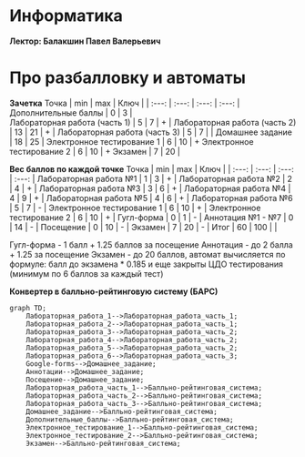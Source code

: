 # Информатика 
**Лектор: Балакшин Павел Валерьевич**

# Про разбалловку и автоматы
**Зачетка**
Точка | min | max | Ключ |
| :---: | :---: | :---: | :---: |
Дополнительные баллы | 0 | 3 |  
Лабораторная работа (часть 1) | 5 | 7 | + |
Лабораторная работа (часть 2) | 13 | 21 | + |
Лабораторная работа (часть 3) | 5 | 7 |  |
Домашнее задание | 18 | 25 |
Электронное тестирование 1 | 6 | 10 | +
Электронное тестирование 2 | 6 | 10 | +
Экзамен | 7 | 20 |

**Вес баллов по каждой точке**
Точка | min | max | Ключ |
| :---: | :---: | :---: | :---: |
Лабораторная работа №1 | 1 | 3 | + |
Лабораторная работа №2 | 2 | 4 | + |
Лабораторная работа №3 | 3 | 6 | + |
Лабораторная работа №4 | 4 | 9 | + |
Лабораторная работа №5 | 4 | 6 | + |
Лабораторная работа №6 | 5 | 7 | - |
Электронное тестирование 1 | 6 | 10 | + |
Электронное тестирование 2 | 6 | 10 | + |
Гугл-форма | 0 | 1 | - |
Аннотация №1 - №7 | 0 | 14 | - |
Посещение | 0 | 10 | - |
Экзамен | 7 | 20 | - |
Итог | 60 | 100 |  |

Гугл-форма - 1 балл + 1.25 баллов за посещение
Аннотация - до 2 балла + 1.25 за посещение
Экзамен - до 20 баллов, автомат вычисляется по формуле: балл до экзамена * 0.185 и еще закрыты ЦДО тестирования (минимум по 6 баллов за каждый тест)  

**Конвертер в балльно-рейтинговую систему (БАРС)**
```mermaid
graph TD;
    Лабораторная_работа_1-->Лабораторная_работа_часть_1;
    Лабораторная_работа_2-->Лабораторная_работа_часть_1;
    Лабораторная_работа_3-->Лабораторная_работа_часть_2;
    Лабораторная_работа_4-->Лабораторная_работа_часть_2;
    Лабораторная_работа_5-->Лабораторная_работа_часть_2;
    Лабораторная_работа_6-->Лабораторная_работа_часть_3;
    Google-forms-->Домашнее_задание;
    Аннотации-->Домашнее_задание;
    Посещение-->Домашнее_задание;
    Лабораторная_работа_часть_1-->Балльно-рейтинговая_система;
    Лабораторная_работа_часть_2-->Балльно-рейтинговая_система;
    Лабораторная_работа_часть_3-->Балльно-рейтинговая_система;
    Домашнее_задание-->Балльно-рейтинговая_система;
    Дополнительные_баллы-->Балльно-рейтинговая_система;
    Электронное_тестирование_1-->Балльно-рейтинговая_система;
    Электронное_тестирование_2-->Балльно-рейтинговая_система;
    Экзамен-->Балльно-рейтинговая_система;
```
